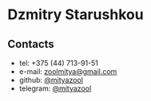# Dzmitry Starushkou #
## Contacts ##
* tel: +375 (44) 713-91-51
* e-mail: <zoolmitya@gmail.com>
* github: [@mityazool](https://github.com/mityazool)
* telegram: [@mityazool](https://t.me/mityazool)
